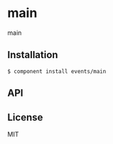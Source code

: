 
# main

  main

## Installation

    $ component install events/main

## API

   

## License

  MIT
